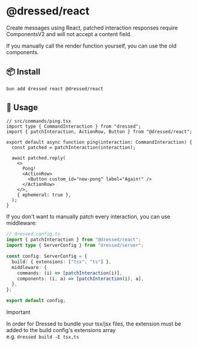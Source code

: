 # @dressed/react

Create messages using React, patched interaction responses require ComponentsV2 and will not accept a content field.

If you manually call the render function yourself, you can use the old components.

## 📦 Install

```sh
bun add dressed react @dressed/react
```

## 🚀 Usage

```tsx
// src/commands/ping.tsx
import type { CommandInteraction } from "dressed";
import { patchInteraction, ActionRow, Button } from "@dressed/react";

export default async function ping(interaction: CommandInteraction) {
  const patched = patchInteraction(interaction);

  await patched.reply(
    <>
      Pong!
      <ActionRow>
        <Button custom_id="new-pong" label="Again!" />
      </ActionRow>
    </>,
    { ephemeral: true },
  );
}
```

If you don't want to manually patch every interaction, you can use middleware:

```ts
// dressed.config.ts
import { patchInteraction } from "@dressed/react";
import type { ServerConfig } from "dressed/server";

const config: ServerConfig = {
  build: { extensions: ["tsx", "ts"] },
  middleware: {
    commands: (i) => [patchInteraction(i)],
    components: (i, a) => [patchInteraction(i), a],
  },
};

export default config;
```

> [!IMPORTANT]
> In order for Dressed to bundle your tsx/jsx files, the extension must be added to the build config's extensions array\
> e.g. `dressed build -E tsx,ts`
